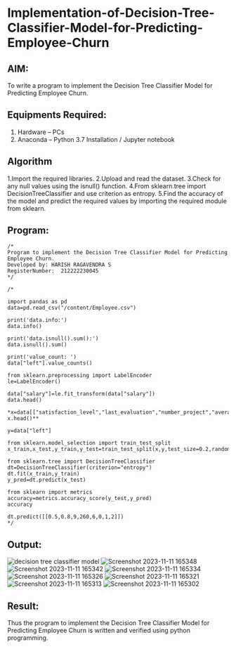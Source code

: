 # Implementation-of-Decision-Tree-Classifier-Model-for-Predicting-Employee-Churn

## AIM:
To write a program to implement the Decision Tree Classifier Model for Predicting Employee Churn.

## Equipments Required:
1. Hardware – PCs
2. Anaconda – Python 3.7 Installation / Jupyter notebook

## Algorithm
1.Import the required libraries.
2.Upload and read the dataset.
3.Check for any null values using the isnull() function.
4.From sklearn.tree import DecisionTreeClassifier and use criterion as entropy.
5.Find the accuracy of the model and predict the required values by importing the required module from sklearn.

## Program:
```
/*
Program to implement the Decision Tree Classifier Model for Predicting Employee Churn.
Developed by: HARISH RAGAVENDRA S
RegisterNumber:  212222230045
*/
```
```
/*

import pandas as pd
data=pd.read_csv("/content/Employee.csv")

print('data.info:')
data.info()

print('data.isnull().sum():')
data.isnull().sum()

print('value_count: ')
data["left"].value_counts()

from sklearn.preprocessing import LabelEncoder
le=LabelEncoder()

data["salary"]=le.fit_transform(data["salary"])
data.head()

*x=data[["satisfaction_level","last_evaluation","number_project","average_montly_hours","time_spend_company","Work_accident","promotion_last_5years","salary"]]
x.head()**

y=data["left"]

from sklearn.model_selection import train_test_split
x_train,x_test,y_train,y_test=train_test_split(x,y,test_size=0.2,random_state=100)

from sklearn.tree import DecisionTreeClassifier
dt=DecisionTreeClassifier(criterion="entropy")
dt.fit(x_train,y_train)
y_pred=dt.predict(x_test)

from sklearn import metrics
accuracy=metrics.accuracy_score(y_test,y_pred)
accuracy

dt.predict([[0.5,0.8,9,260,6,0,1,2]])
*/
```

## Output:
![decision tree classifier model](sam.png)
![Screenshot 2023-11-11 165348](https://github.com/harish-ragavendra-25/Implementation-of-Decision-Tree-Classifier-Model-for-Predicting-Employee-Churn/assets/114852180/5f470322-1447-45d4-a34c-076da5e12654)
![Screenshot 2023-11-11 165342](https://github.com/harish-ragavendra-25/Implementation-of-Decision-Tree-Classifier-Model-for-Predicting-Employee-Churn/assets/114852180/648ae4d3-b1d0-4e2d-9594-3f0a8c6929c3)
![Screenshot 2023-11-11 165334](https://github.com/harish-ragavendra-25/Implementation-of-Decision-Tree-Classifier-Model-for-Predicting-Employee-Churn/assets/114852180/bee50148-01fb-496d-942c-f94755630700)
![Screenshot 2023-11-11 165326](https://github.com/harish-ragavendra-25/Implementation-of-Decision-Tree-Classifier-Model-for-Predicting-Employee-Churn/assets/114852180/22534d7d-1947-4e98-935a-735932a38b49)
![Screenshot 2023-11-11 165321](https://github.com/harish-ragavendra-25/Implementation-of-Decision-Tree-Classifier-Model-for-Predicting-Employee-Churn/assets/114852180/6df29c93-53cc-4954-b599-384160ef5a47)
![Screenshot 2023-11-11 165313](https://github.com/harish-ragavendra-25/Implementation-of-Decision-Tree-Classifier-Model-for-Predicting-Employee-Churn/assets/114852180/c2a4b25c-1f66-4abd-b17f-927751ffef36)
![Screenshot 2023-11-11 165302](https://github.com/harish-ragavendra-25/Implementation-of-Decision-Tree-Classifier-Model-for-Predicting-Employee-Churn/assets/114852180/6eb70ca5-86b4-4eff-9936-db34b08cf900)


## Result:
Thus the program to implement the  Decision Tree Classifier Model for Predicting Employee Churn is written and verified using python programming.
